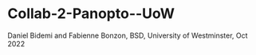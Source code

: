 # Collab-2-Panopto--UoW 
Daniel Bidemi and Fabienne Bonzon, BSD, University of Westminster, Oct 2022

